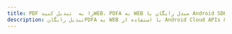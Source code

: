 ---title: PDF را به  تبدیل کنیدWEB، PDFA به WEB مبدل رایگان یا Android SDKdescription: تبدیل رایگانPDFA به WEB با استفاده از Android Cloud APIs & SDK همچنین اسناد PDF را در Cloud ایجاد، ویرایش و رندر کنید.---